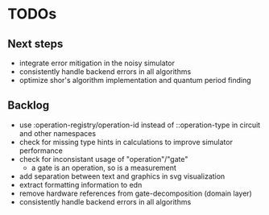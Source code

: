 # TODOs

## Next steps
* integrate error mitigation in the noisy simulator
* consistently handle backend errors in all algorithms
* optimize shor's algorithm implementation and quantum period finding

## Backlog
* use :operation-registry/operation-id instead of ::operation-type in circuit
  and other namespaces
* check for missing type hints in calculations to improve simulator performance
* check for inconsistant usage of "operation"/"gate"
  * a gate is an operation, so is a measurement
* add separation between text and graphics in svg visualization
* extract formatting information to edn
* remove hardware references from gate-decomposition (domain layer)
* consistently handle backend errors in all algorithms
